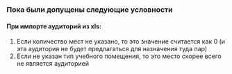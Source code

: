 ### Пока были допущены следующие условности
#### При импорте аудиторий из xls:
1. Если количество мест не указано, то это значение считается как 0 (и эта аудитория не будет предлагаться для назначения туда пар)
2. Если не указан тип учебного помещения, то это место скорее всего не является аудиторией